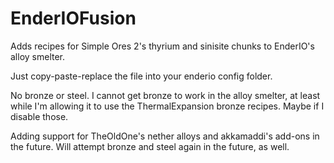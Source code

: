 # EnderIOFusion
Adds recipes for Simple Ores 2's thyrium and sinisite chunks to EnderIO's alloy smelter.

Just copy-paste-replace the file into your enderio config folder.

No bronze or steel. I cannot get bronze to work in the alloy smelter, at least while I'm allowing it to use the ThermalExpansion bronze recipes. Maybe if I disable those.

Adding support for TheOldOne's nether alloys and akkamaddi's add-ons in the future. Will attempt bronze and steel again in the future, as well.
